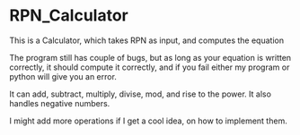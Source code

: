 # RPN_Calculator
This is a Calculator, which takes RPN as input, and computes the equation

The program still has couple of bugs, but as long as your equation is written
correctly, it should compute it correctly, and if you fail either my program
or python will give you an error.

It can add, subtract, multiply, divise, mod, and rise to the power.
It also handles negative numbers.

I might add more operations if I get a cool idea, on how to implement them.
